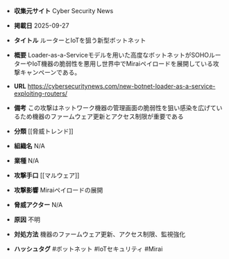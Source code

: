 - **収集元サイト**
Cyber Security News

- **掲載日**
2025-09-27

- **タイトル**
ルーターとIoTを狙う新型ボットネット

- **概要**
Loader-as-a-Serviceモデルを用いた高度なボットネットがSOHOルーターやIoT機器の脆弱性を悪用し世界中でMiraiペイロードを展開している攻撃キャンペーンである。

- **URL**
https://cybersecuritynews.com/new-botnet-loader-as-a-service-exploiting-routers/

- **備考**
この攻撃はネットワーク機器の管理画面の脆弱性を狙い感染を広げているため機器のファームウェア更新とアクセス制限が重要である

- **分類**
[[脅威トレンド]]

- **組織名**
N/A

- **業種**
N/A

- **攻撃手口**
[[マルウェア]]

- **攻撃影響**
Miraiペイロードの展開

- **脅威アクター**
N/A

- **原因**
不明

- **対処方法**
機器のファームウェア更新、アクセス制限、監視強化

- **ハッシュタグ**
#ボットネット #IoTセキュリティ #Mirai
